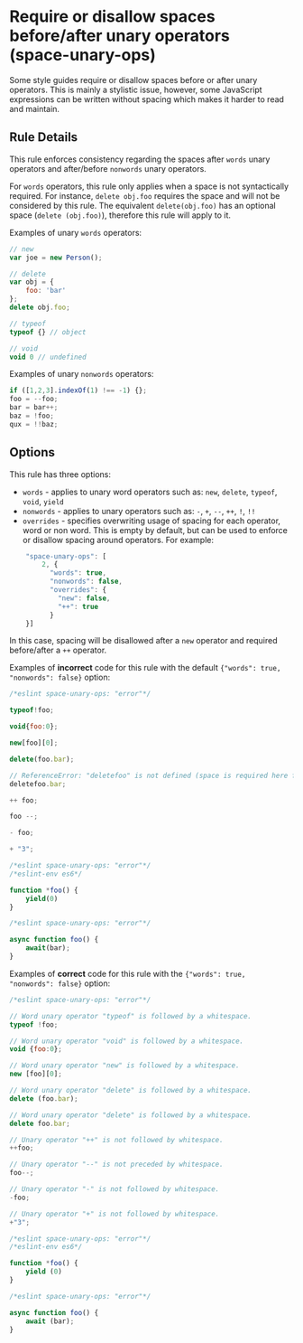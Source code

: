 # Require or disallow spaces before/after unary operators (space-unary-ops)

Some style guides require or disallow spaces before or after unary operators. This is mainly a stylistic issue, however, some JavaScript expressions can be written without spacing which makes it harder to read and maintain.

## Rule Details

This rule enforces consistency regarding the spaces after `words` unary operators and after/before `nonwords` unary operators.

For `words` operators, this rule only applies when a space is not syntactically required. For instance, `delete obj.foo` requires the space and will not be considered by this rule. The equivalent `delete(obj.foo)` has an optional space (`delete (obj.foo)`), therefore this rule will apply to it.

Examples of unary `words` operators:

```js
// new
var joe = new Person();

// delete
var obj = {
    foo: 'bar'
};
delete obj.foo;

// typeof
typeof {} // object

// void
void 0 // undefined
```

Examples of unary `nonwords` operators:

```js
if ([1,2,3].indexOf(1) !== -1) {};
foo = --foo;
bar = bar++;
baz = !foo;
qux = !!baz;
```

## Options

This rule has three options:

* `words` - applies to unary word operators such as: `new`, `delete`, `typeof`, `void`, `yield`
* `nonwords` - applies to unary operators such as: `-`, `+`, `--`, `++`, `!`, `!!`
* `overrides` - specifies overwriting usage of spacing for each
  operator, word or non word. This is empty by default, but can be used
  to enforce or disallow spacing around operators. For example:

```js
    "space-unary-ops": [
        2, {
          "words": true,
          "nonwords": false,
          "overrides": {
            "new": false,
            "++": true
          }
    }]
```

In this case, spacing will be disallowed after a `new` operator and required before/after a `++` operator.

Examples of **incorrect** code for this rule with the default `{"words": true, "nonwords": false}` option:

```js
/*eslint space-unary-ops: "error"*/

typeof!foo;

void{foo:0};

new[foo][0];

delete(foo.bar);

// ReferenceError: "deletefoo" is not defined (space is required here for correct syntax)
deletefoo.bar; 

++ foo;

foo --;

- foo;

+ "3";
```

```js
/*eslint space-unary-ops: "error"*/
/*eslint-env es6*/

function *foo() {
    yield(0)
}
```

```js
/*eslint space-unary-ops: "error"*/

async function foo() {
    await(bar);
}
```

Examples of **correct** code for this rule with the `{"words": true, "nonwords": false}` option:

```js
/*eslint space-unary-ops: "error"*/

// Word unary operator "typeof" is followed by a whitespace.
typeof !foo;

// Word unary operator "void" is followed by a whitespace.
void {foo:0};

// Word unary operator "new" is followed by a whitespace.
new [foo][0];

// Word unary operator "delete" is followed by a whitespace.
delete (foo.bar);

// Word unary operator "delete" is followed by a whitespace.
delete foo.bar;

// Unary operator "++" is not followed by whitespace.
++foo;

// Unary operator "--" is not preceded by whitespace.
foo--;

// Unary operator "-" is not followed by whitespace.
-foo;

// Unary operator "+" is not followed by whitespace.
+"3";
```

```js
/*eslint space-unary-ops: "error"*/
/*eslint-env es6*/

function *foo() {
    yield (0)
}
```

```js
/*eslint space-unary-ops: "error"*/

async function foo() {
    await (bar);
}
```
